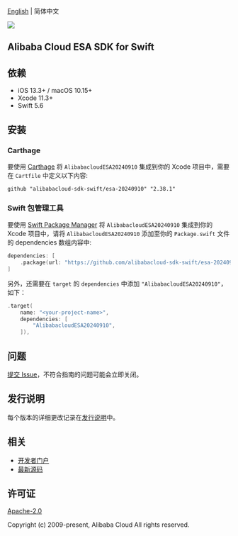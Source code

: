 [English](README.md) | 简体中文

![](https://aliyunsdk-pages.alicdn.com/icons/AlibabaCloud.svg)

## Alibaba Cloud ESA SDK for Swift

## 依赖

- iOS 13.3+ / macOS 10.15+
- Xcode 11.3+
- Swift 5.6

## 安装

### Carthage

要使用 [Carthage](https://github.com/Carthage/Carthage) 将 `AlibabacloudESA20240910` 集成到你的 Xcode 项目中，需要在 `Cartfile` 中定义以下内容:

```ogdl
github "alibabacloud-sdk-swift/esa-20240910" "2.38.1"
```

### Swift 包管理工具

要使用 [Swift Package Manager](https://swift.org/package-manager/) 将 `AlibabacloudESA20240910` 集成到你的 Xcode 项目中，请将 `AlibabacloudESA20240910` 添加至你的 `Package.swift` 文件的 dependencies 数组内容中:

```swift
dependencies: [
    .package(url: "https://github.com/alibabacloud-sdk-swift/esa-20240910.git", from: "2.38.1")
]
```

另外，还需要在 `target` 的 `dependencies` 中添加 `"AlibabacloudESA20240910"`，如下：

```swift
.target(
    name: "<your-project-name>",
    dependencies: [
        "AlibabacloudESA20240910",
    ]),
```

## 问题

[提交 Issue](https://github.com/alibabacloud-sdk-swift/esa-20240910/issues/new)，不符合指南的问题可能会立即关闭。

## 发行说明

每个版本的详细更改记录在[发行说明](./ChangeLog.txt)中。

## 相关

* [开发者门户](https://next.api.aliyun.com/home)
* [最新源码](https://github.com/alibabacloud-sdk-swift/esa-20240910)

## 许可证

[Apache-2.0](http://www.apache.org/licenses/LICENSE-2.0)

Copyright (c) 2009-present, Alibaba Cloud All rights reserved.
